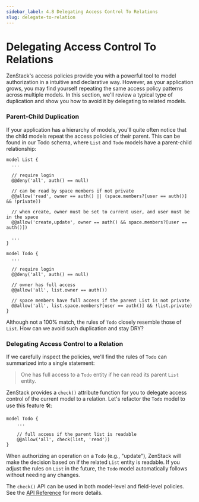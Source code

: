```yaml
---
sidebar_label: 4.8 Delegating Access Control To Relations
slug: delegate-to-relation
---
```


# Delegating Access Control To Relations

ZenStack's access policies provide you with a powerful tool to model authorization in a intuitive and declarative way. However, as your application grows, you may find yourself repeating the same access policy patterns across multiple models. In this section, we'll review a typical type of duplication and show you how to avoid it by delegating to related models.

### Parent-Child Duplication

If your application has a hierarchy of models, you'll quite often notice that the child models repeat the access policies of their parent. This can be found in our Todo schema, where `List` and `Todo` models have a parent-child relationship:

```zmodel
model List {
  ...

  // require login
  @@deny('all', auth() == null)

  // can be read by space members if not private
  @@allow('read', owner == auth() || (space.members?[user == auth()] && !private))

  // when create, owner must be set to current user, and user must be in the space
  @@allow('create,update', owner == auth() && space.members?[user == auth()])

  ...
}

model Todo {
  ...

  // require login
  @@deny('all', auth() == null)

  // owner has full access
  @@allow('all', list.owner == auth())

  // space members have full access if the parent List is not private
  @@allow('all', list.space.members?[user == auth()] && !list.private)
}
```

Although not a 100% match, the rules of `Todo` closely resemble those of `List`. How can we avoid such duplication and stay DRY?

### Delegating Access Control to a Relation

If we carefully inspect the policies, we'll find the rules of `Todo` can summarized into a single statement:

> One has full access to a `Todo` entity if he can read its parent `List` entity.

ZenStack provides a `check()` attribute function for you to delegate access control of the current model to a relation. Let's refactor the `Todo` model to use this feature 🛠️:

```zmodel
model Todo {
    ...

    // full access if the parent list is readable
    @@allow('all', check(list, 'read'))
}
```

When authorizing an operation on a `Todo` (e.g., "update"), ZenStack will make the decision based on if the related `List` entity is readable. If you adjust the rules on `List` in the future, the `Todo` model automatically follows without needing any changes.

The `check()` API can be used in both model-level and field-level policies. See the [API Reference](../../../reference/zmodel-language#check) for more details.